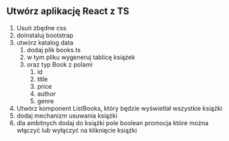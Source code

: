 ## Utwórz aplikację React z TS
1. Usuń zbędne css
2. doinstaluj bootstrap
3. utwórz katalog data
   1. dodaj plik books.ts
   2. w tym pliku wygeneruj tablicę książek
   3. oraz typ Book z polami
      1. id
      2. title
      3. price
      4. author
      5. genre
4. Utwórz komponent ListBooks, który będzie wyświetlał wszystkie książki
5. dodaj mechanizm usuwania książki
6. dla ambitnych dodaj do książki pole boolean promocja które można włączyć lub wyłączyć na kliknięcie książki